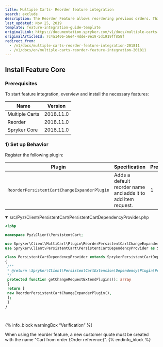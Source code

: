 ```yaml
---
title: Multiple Carts- Reorder feature integration
search: exclude
description: The Reorder Feature allows reordering previous orders. This guide will walk you through the process of integrating the feature into your project.
last_updated: Nov 25, 2019
template: feature-integration-guide-template
originalLink: https://documentation.spryker.com/v1/docs/multiple-carts-reorder-feature-integration-201811
originalArticleId: 7c4a1406-56e4-4dde-9e19-5d1919ff858f
redirect_from:
  - /v1/docs/multiple-carts-reorder-feature-integration-201811
  - /v1/docs/en/multiple-carts-reorder-feature-integration-201811
---
```


## Install Feature Core

### Prerequisites

To start feature integration, overview and install the necessary features:

| Name | Version |
| --- | --- |
| Multiple Carts | 2018.11.0 |
| Reorder | 2018.11.0 |
| Spryker Core | 2018.11.0 |

### 1) Set up Behavior

Register the following plugin:

| Plugin | Specification | Prerequisites | Namespace |
| --- | --- | --- | --- |
|  `ReorderPersistentCartChangeExpanderPlugin` | Adds a default reorder name and adds it to add item request. | 1 |  `Spryker\Client\MultiCart\Plugin`|

<details open>
<summary markdown='span'>src/Pyz/Client/PersistentCart/PersistentCartDependencyProvider.php</summary>

```php
<?php

namespace Pyz\Client\PersistentCart;

use Spryker\Client\MultiCart\Plugin\ReorderPersistentCartChangeExpanderPlugin;
use Spryker\Client\PersistentCart\PersistentCartDependencyProvider as SprykerPersistentCartDependencyProvider;

class PersistentCartDependencyProvider extends SprykerPersistentCartDependencyProvider
{
 /**
 * @return \Spryker\Client\PersistentCartExtension\Dependency\Plugin\PersistentCartChangeExpanderPluginInterface[]
 */
 protected function getChangeRequestExtendPlugins(): array
 {
 return [
 new ReorderPersistentCartChangeExpanderPlugin(),
 ];
 }
} 
```
<br>
</details>

{% info_block warningBox “Verification” %}

When using the reorder feature, a new customer quote must be created with the name "Cart from order {Order reference}".
{% endinfo_block %}
